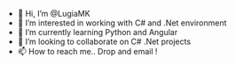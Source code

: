 - 👋 Hi, I’m @LugiaMK
- 👀 I’m interested in working with C# and .Net environment
- 🌱 I’m currently learning Python and Angular
- 💞️ I’m looking to collaborate on C# .Net projects
- 📫 How to reach me.. Drop and email ! 

<!---
LugiaMK/LugiaMK is a ✨ special ✨ repository because its `README.md` (this file) appears on your GitHub profile.
You can click the Preview link to take a look at your changes.
--->
